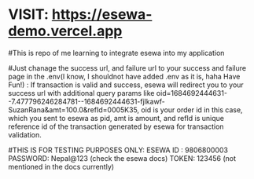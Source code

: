 # VISIT: https://esewa-demo.vercel.app

#This is repo of me learning to integrate esewa into my application

#Just chanage the success url, and failure url to your success and failure page in the .env(I know, I shouldnot have added .env as it is, haha Have Fun!) : If transaction is valid and success, esewa will redirect you to your success url with additional query params like oid=1684692444631--7.477796246284781--1684692444631-fjlkawf-SuzanRana&amt=100.0&refId=0005K35, oid is your order id in this case, which you sent to esewa as pid, amt is amount, and refId is unique reference id of the transaction generated by esewa for transaction validation.

#THIS IS FOR TESTING PURPOSES ONLY:
ESEWA ID : 9806800003
PASSWORD: Nepal@123 (check the esewa docs)
TOKEN: 123456 (not mentioned in the docs currently)
